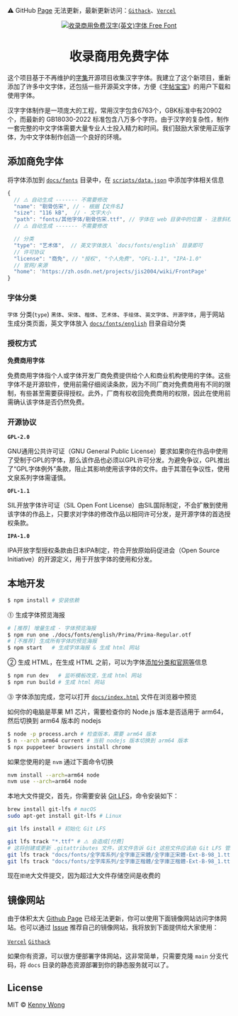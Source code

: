 ⚠️ GitHub [Page](https://jaywcjlove.github.io/free-font/) 无法更新，最新更新访问：[`Githack`](https://raw.githack.com/jaywcjlove/free-font/main/docs/index.html)、[`Vercel`](https://free-font.vercel.app)

<div align="center">
  <a href="https://wangchujiang.com/free-font/">
	  <img src="https://github.com/user-attachments/assets/e050dbf1-464c-44ac-89a8-eaf21490200c" alt="收录商用免费汉字(英文)字体 Free Font">
  </a>
	<br />
  <h1>收录商用免费字体</h1>
</div>

这个项目基于不再维护的[字集](https://github.com/wordshub/free-font)开源项目收集汉字字体。我建立了这个新项目，重新添加了许多中文字体，还包括一些开源英文字体，方便《[字帖宝宝](https://github.com/jaywcjlove/copybook-generator)》的用户下载和使用字体。

汉字字体制作是一项庞大的工程，常用汉字包含6763个，GBK标准中有20902个，而最新的 GB18030-2022 标准包含八万多个字符。由于汉字的复杂性，制作一套完整的中文字体需要大量专业人士投入精力和时间。我们鼓励大家使用正版字体，为中文字体制作创造一个良好的环境。

## 添加商免字体

将字体添加到 [`docs/fonts`](./docs/fonts/) 目录中，在 [`scripts/data.json`](./scripts/data.json) 中添加字体相关信息

```js
{
  // ⚠️ 自动生成 ------- 不需要修改
  "name": "剔骨仿宋", // - 根据【文件名】
  "size": "116 kB",  // - 文字大小
  "path": "fonts/其他字体/剔骨仿宋.ttf", // 字体在 web 目录中的位置 - 注意斜杠 `/`
  // ⚠️ 自动生成 ------- 不需要修改

  // 分类
  "type": "艺术体",  // 英文字体放入 `docs/fonts/english` 目录即可
  // 许可协议
  "license": "商免", // "授权", "个人免费", "OFL-1.1", "IPA-1.0"
  // 官网/来源
  "home": 'https://zh.osdn.net/projects/jis2004/wiki/FrontPage'
}
```

### 字体分类

`字体` 分类(`type`) `黑体`、`宋体`、`楷体`、`艺术体`、`手绘体`、`英文字体`、`开源字体`，用于网站生成分类页面，英文字体放入 [`docs/fonts/english`](./docs/fonts/english/) 目录自动分类

### 授权方式

**免费商用字体**

免费商用字体指个人或字体开发厂商免费提供给个人和商业机构使用的字体。这些字体不是开源软件，使用前需仔细阅读条款，因为不同厂商对免费商用有不同的限制，有些甚至需要获得授权。此外，厂商有权收回免费商用的权限，因此在使用前需确认该字体是否仍然免费。

### 开源协议

**`GPL-2.0`**

GNU通用公共许可证（GNU General Public License）要求如果你在作品中使用了受制于GPL的字体，那么该作品也必须以GPL许可分发。为避免争议，GPL推出了“GPL字体例外”条款，阻止其影响使用该字体的文件。由于其潜在争议性，使用文泉系列字体需谨慎。

**`OFL-1.1`**

SIL开放字体许可证（SIL Open Font License）由SIL国际制定，不会扩散到使用该字体的作品上，只要求对字体的修改作品以相同许可分发，是开源字体的首选授权条款。

**`IPA-1.0`**

IPA开放字型授权条款由日本IPA制定，符合开放原始码促进会（Open Source Initiative）的开源定义，用于开放字体的使用和分发。

## 本地开发

```sh
$ npm install # 安装依赖
```

⓵ 生成字体预览海报

```sh
# [推荐] 增量生成 - 字体预览海报
$ npm run one ./docs/fonts/english/Prima/Prima-Regular.otf
# [不推荐] 生成所有字体的预览海报
$ npm start   # 生成字体海报 & 生成 html 网站
```

② 生成 HTML，在生成 HTML 之前，可以为字体[添加分类和官网等](#添加商免字体)信息

```sh
$ npm run dev   # 监听模板改变，生成 html 网站
$ npm run build # 生成 html 网站
```

⓷ 字体添加完成，您可以打开 [`docs/index.html`](docs/index.html) 文件在浏览器中预览

如何你的电脑是苹果 M1 芯片，需要检查你的 Node.js 版本是否适用于 arm64，然后切换到 arm64 版本的 nodejs

```sh
$ node -p process.arch # 检查版本，需要 arm64 版本
$ n --arch arm64 current # 当前 nodejs 版本切换到 arm64 版本
$ npx puppeteer browsers install chrome
```

如果您使用的是 `nvm` 通过下面命令切换

```sh
nvm install --arch=arm64 node
nvm use --arch=arm64 node
```

本地大文件提交，首先，你需要安装 [Git LFS](https://git-lfs.com/)，命令安装如下：

```sh
brew install git-lfs # macOS
sudo apt-get install git-lfs # Linux

git lfs install # 初始化 Git LFS

git lfs track "*.ttf" # ⚠️ 会造成[付费]
# 这将创建或更新 .gitattributes 文件，该文件告诉 Git 这些文件应该由 Git LFS 管理
git lfs track "docs/fonts/全字库系列/全字庫正宋體/全字庫正宋體-Ext-B-98_1.ttf"
git lfs track "docs/fonts/全字库系列/全字庫正楷體/全字庫正楷體-Ext-B-98_1.ttf"
```

现在`拒绝`大文件提交，因为超过大文件存储空间是收费的

## 镜像网站

由于体积太大 [Github Page](https://jaywcjlove.github.io/free-font/) 已经无法更新，你可以使用下面镜像网站访问字体网站。也可以通过 [Issue](https://github.com/jaywcjlove/free-font/issues) 推荐自己的镜像网站，我将放到下面提供给大家使用：

[`Vercel`](https://free-font.vercel.app) [`Githack`](https://raw.githack.com/jaywcjlove/free-font/main/docs/index.html) 

如果你有资源，可以很方便部署字体网站，这非常简单，只需要克隆 `main` 分支代码，将 `docs` 目录的静态资源部署到你的静态服务就可以了。

## License

MIT © [Kenny Wong](https://github.com/jaywcjlove)
